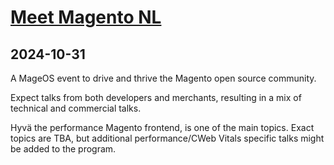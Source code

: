# [Meet Magento NL](https://nl.meet-magento.com/)
      
## 2024-10-31
      
A MageOS event to drive and thrive the Magento open source community. 

Expect talks from both developers and merchants, resulting in a mix of technical and commercial talks.

Hyvä the performance Magento frontend, is one of the main topics.
Exact topics are TBA, but additional performance/CWeb Vitals specific talks might be added to the program.
